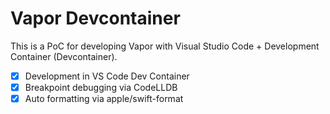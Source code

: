 # Vapor Devcontainer

This is a PoC for developing Vapor with Visual Studio Code + Development Container (Devcontainer).

- [x] Development in VS Code Dev Container
- [x] Breakpoint debugging via CodeLLDB
- [x] Auto formatting via apple/swift-format
